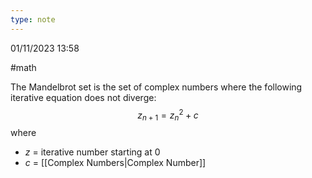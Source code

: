 ```yaml
---
type: note
---
```

01/11/2023 13:58

  #math 

The Mandelbrot set is the set of complex numbers where the following iterative equation does not diverge:
$$
z_{n+1}=z^2_{n}+c
$$
where
- $z$ = iterative number starting at 0
- $c$ = [[Complex Numbers|Complex Number]] 
